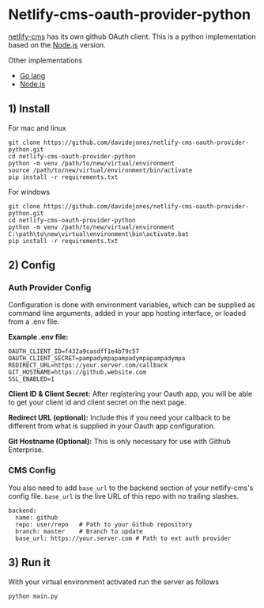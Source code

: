 # Netlify-cms-oauth-provider-python

[netlify-cms](https://www.netlifycms.org/) has its own github OAuth client. This is a python implementation based on the [Node.js](https://github.com/vencax/netlify-cms-github-oauth-provider) version.

Other implementations
- [Go lang](https://github.com/igk1972/netlify-cms-oauth-provider-go)
- [Node.js](https://github.com/vencax/netlify-cms-github-oauth-provider)

## 1) Install

For mac and linux
```
git clone https://github.com/davidejones/netlify-cms-oauth-provider-python.git
cd netlify-cms-oauth-provider-python
python -m venv /path/to/new/virtual/environment
source /path/to/new/virtual/environment/bin/activate
pip install -r requirements.txt
```

For windows
```
git clone https://github.com/davidejones/netlify-cms-oauth-provider-python.git
cd netlify-cms-oauth-provider-python
python -m venv /path/to/new/virtual/environment
C:\path\to\new\virtual\environment\bin\activate.bat
pip install -r requirements.txt
```

## 2) Config

### Auth Provider Config

Configuration is done with environment variables, which can be supplied as command line arguments, added in your app hosting interface, or loaded from a .env file.

**Example .env file:**

```
OAUTH_CLIENT_ID=f432a9casdff1e4b79c57
OAUTH_CLIENT_SECRET=pampadympapampadympapampadympa
REDIRECT_URL=https://your.server.com/callback
GIT_HOSTNAME=https://github.website.com
SSL_ENABLED=1
```

**Client ID & Client Secret:**
After registering your Oauth app, you will be able to get your client id and client secret on the next page.

**Redirect URL (optional):**
Include this if you  need your callback to be different from what is supplied in your Oauth app configuration.

**Git Hostname (Optional):**
This is only necessary for use with Github Enterprise.

### CMS Config
You also need to add `base_url` to the backend section of your netlify-cms's config file. `base_url` is the live URL of this repo with no trailing slashes.

```
backend:
  name: github
  repo: user/repo   # Path to your Github repository
  branch: master    # Branch to update
  base_url: https://your.server.com # Path to ext auth provider
```

## 3) Run it
With your virtual environment activated run the server as follows

`python main.py`
